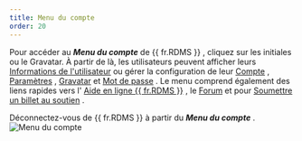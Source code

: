 ```yaml
---
title: Menu du compte
order: 20
---
```

Pour accéder au ***Menu du compte*** de {{ fr.RDMS }} , cliquez sur les initiales ou le Gravatar. À partir de là, les utilisateurs peuvent afficher leurs [Informations de l'utilisateur](/fr/server/web-interface/account-menu/user-information/) ou gérer la configuration de leur [Compte](/fr/server/web-interface/account-menu/edit-account/) , [Paramètres](/fr/server/web-interface/account-menu/settings/) , [Gravatar](/fr/server/web-interface/account-menu/change-gravatar/) et [Mot de passe](/fr/server/web-interface/account-menu/change-password/) . Le menu comprend également des liens rapides vers l' [Aide en ligne {{ fr.RDMS }}](/fr/server/overview/what-is-server/) , le [Forum](https://forum.devolutions.net/product/server) et pour [Soumettre un billet au soutien](/fr/server/web-interface/account-menu/submit-support-ticket/) .  

Déconnectez-vous de {{ fr.RDMS }} à partir du ***Menu du compte*** .  
![Menu du compte](/img/fr/server/ServerOp8018.png) 


